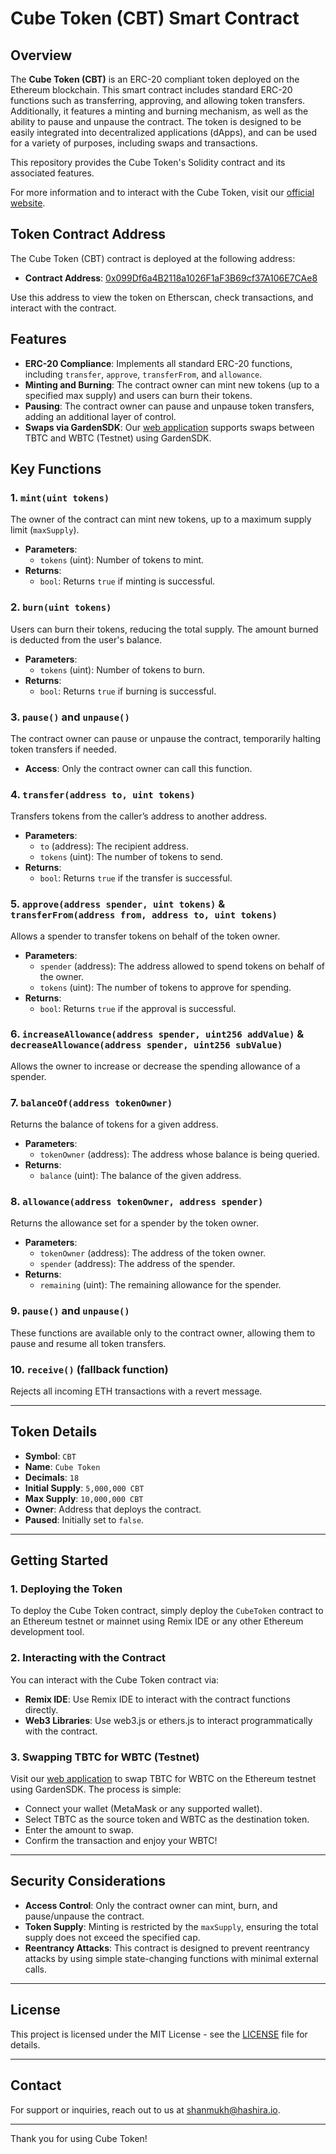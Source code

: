 # Cube Token (CBT) Smart Contract

## Overview

The **Cube Token (CBT)** is an ERC-20 compliant token deployed on the Ethereum blockchain. This smart contract includes standard ERC-20 functions such as transferring, approving, and allowing token transfers. Additionally, it features a minting and burning mechanism, as well as the ability to pause and unpause the contract. The token is designed to be easily integrated into decentralized applications (dApps), and can be used for a variety of purposes, including swaps and transactions.

This repository provides the Cube Token's Solidity contract and its associated features. 

For more information and to interact with the Cube Token, visit our [official website](https://cubetoken.netlify.app/).

## Token Contract Address

The Cube Token (CBT) contract is deployed at the following address:

- **Contract Address**: [0x099Df6a4B2118a1026F1aF3B69cf37A106E7CAe8](https://sepolia.etherscan.io/address/0x099Df6a4B2118a1026F1aF3B69cf37A106E7CAe8)

Use this address to view the token on Etherscan, check transactions, and interact with the contract.

## Features

- **ERC-20 Compliance**: Implements all standard ERC-20 functions, including `transfer`, `approve`, `transferFrom`, and `allowance`.
- **Minting and Burning**: The contract owner can mint new tokens (up to a specified max supply) and users can burn their tokens.
- **Pausing**: The contract owner can pause and unpause token transfers, adding an additional layer of control.
- **Swaps via GardenSDK**: Our [web application](https://cubetoken.netlify.app/) supports swaps between TBTC and WBTC (Testnet) using GardenSDK.

## Key Functions

### 1. `mint(uint tokens)`

The owner of the contract can mint new tokens, up to a maximum supply limit (`maxSupply`).

- **Parameters**: 
  - `tokens` (uint): Number of tokens to mint.
- **Returns**: 
  - `bool`: Returns `true` if minting is successful.

### 2. `burn(uint tokens)`

Users can burn their tokens, reducing the total supply. The amount burned is deducted from the user's balance.

- **Parameters**: 
  - `tokens` (uint): Number of tokens to burn.
- **Returns**: 
  - `bool`: Returns `true` if burning is successful.

### 3. `pause()` and `unpause()`

The contract owner can pause or unpause the contract, temporarily halting token transfers if needed.

- **Access**: Only the contract owner can call this function.

### 4. `transfer(address to, uint tokens)`

Transfers tokens from the caller’s address to another address.

- **Parameters**:
  - `to` (address): The recipient address.
  - `tokens` (uint): The number of tokens to send.
- **Returns**:
  - `bool`: Returns `true` if the transfer is successful.

### 5. `approve(address spender, uint tokens)` & `transferFrom(address from, address to, uint tokens)`

Allows a spender to transfer tokens on behalf of the token owner.

- **Parameters**:
  - `spender` (address): The address allowed to spend tokens on behalf of the owner.
  - `tokens` (uint): The number of tokens to approve for spending.
- **Returns**:
  - `bool`: Returns `true` if the approval is successful.

### 6. `increaseAllowance(address spender, uint256 addValue)` & `decreaseAllowance(address spender, uint256 subValue)`

Allows the owner to increase or decrease the spending allowance of a spender.

### 7. `balanceOf(address tokenOwner)`

Returns the balance of tokens for a given address.

- **Parameters**:
  - `tokenOwner` (address): The address whose balance is being queried.
- **Returns**:
  - `balance` (uint): The balance of the given address.

### 8. `allowance(address tokenOwner, address spender)`

Returns the allowance set for a spender by the token owner.

- **Parameters**:
  - `tokenOwner` (address): The address of the token owner.
  - `spender` (address): The address of the spender.
- **Returns**:
  - `remaining` (uint): The remaining allowance for the spender.

### 9. `pause()` and `unpause()`

These functions are available only to the contract owner, allowing them to pause and resume all token transfers.

### 10. `receive()` (fallback function)

Rejects all incoming ETH transactions with a revert message.

---

## Token Details

- **Symbol**: `CBT`
- **Name**: `Cube Token`
- **Decimals**: `18`
- **Initial Supply**: `5,000,000 CBT`
- **Max Supply**: `10,000,000 CBT`
- **Owner**: Address that deploys the contract.
- **Paused**: Initially set to `false`.

---

## Getting Started

### 1. Deploying the Token

To deploy the Cube Token contract, simply deploy the `CubeToken` contract to an Ethereum testnet or mainnet using Remix IDE or any other Ethereum development tool.

### 2. Interacting with the Contract

You can interact with the Cube Token contract via:

- **Remix IDE**: Use Remix IDE to interact with the contract functions directly.
- **Web3 Libraries**: Use web3.js or ethers.js to interact programmatically with the contract.

### 3. Swapping TBTC for WBTC (Testnet)

Visit our [web application](https://cubetoken.netlify.app/) to swap TBTC for WBTC on the Ethereum testnet using GardenSDK. The process is simple:

- Connect your wallet (MetaMask or any supported wallet).
- Select TBTC as the source token and WBTC as the destination token.
- Enter the amount to swap.
- Confirm the transaction and enjoy your WBTC!

---

## Security Considerations

- **Access Control**: Only the contract owner can mint, burn, and pause/unpause the contract.
- **Token Supply**: Minting is restricted by the `maxSupply`, ensuring the total supply does not exceed the specified cap.
- **Reentrancy Attacks**: This contract is designed to prevent reentrancy attacks by using simple state-changing functions with minimal external calls.

---

## License

This project is licensed under the MIT License - see the [LICENSE](LICENSE) file for details.

---

## Contact

For support or inquiries, reach out to us at [shanmukh@hashira.io](mailto:shanmukh@hashira.io).

---

Thank you for using Cube Token!
